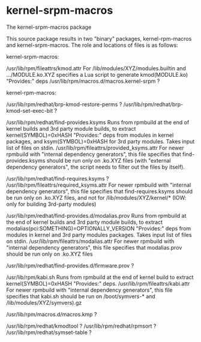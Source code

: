 # kernel-srpm-macros

The kernel-srpm-macros package

This source package results in two "binary" packages, kernel-rpm-macros
and kernel-srpm-macros. The role and locations of files is as follows:

kernel-srpm-macros:

/usr/lib/rpm/fileattrs/kmod.attr
	For /lib/modules/XYZ/modules.builtin and .../MODULE.ko.XYZ
	specifies a Lua script to generate kmod(MODULE.ko)
	"Provides:" deps
/usr/lib/rpm/macros.d/macros.kernel-srpm
	?

kernel-rpm-macros:

/usr/lib/rpm/redhat/brp-kmod-restore-perms
	?
/usr/lib/rpm/redhat/brp-kmod-set-exec-bit
	?

/usr/lib/rpm/redhat/find-provides.ksyms
	Runs from rpmbuild at the end of kernel builds and 3rd party module
	builds, to extract
	kernel(SYMBOL)=0xHASH "Provides:" deps from modules in kernel packages,
	and ksym(SYMBOL)=0xHASH for 3rd party modules.
	Takes input list of files on stdin.
/usr/lib/rpm/fileattrs/provided_ksyms.attr
	For newer rpmbuild with "internal dependency generators",
	this file specifies that find-provides.ksyms should be run
	only on .ko.XYZ files
	(with "external dependency generators", the script needs to
	filter out the files by itself).

/usr/lib/rpm/redhat/find-requires.ksyms
	?
/usr/lib/rpm/fileattrs/required_ksyms.attr
	For newer rpmbuild with "internal dependency generators",
	this file specifies that find-requires.ksyms should be run
	only on .ko.XYZ files, and not for /lib/modules/XYZ/kernel/*
	(IOW: only for building 3rd-party modules)

/usr/lib/rpm/redhat/find-provides.d/modalias.prov
	Runs from rpmbuild at the end of kernel builds and 3rd party module
	builds, to extract
	modalias(pci:SOMETHING)=OPTIONALLY_VERSION "Provides:" deps from modules
	in kernel and 3rd party modules packages.
	Takes input list of files on stdin.
/usr/lib/rpm/fileattrs/modalias.attr
	For newer rpmbuild with "internal dependency generators",
	this file specifies that modalias.prov should be run
	only on .ko.XYZ files

/usr/lib/rpm/redhat/find-provides.d/firmware.prov
	?

/usr/lib/rpm/kabi.sh
	Runs from rpmbuild at the end of kernel build to extract
	kernel(SYMBOL)=0xHASH "Provides:" deps.
/usr/lib/rpm/fileattrs/kabi.attr
	For newer rpmbuild with "internal dependency generators",
	this file specifies that kabi.sh should be run on
	/boot/symvers-* and /lib/modules/XYZ/symvers).gz

/usr/lib/rpm/macros.d/macros.kmp
	?

/usr/lib/rpm/redhat/kmodtool
	?
/usr/lib/rpm/redhat/rpmsort
	?
/usr/lib/rpm/redhat/symset-table
	?
